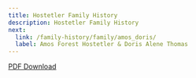 ```yaml
---
title: Hostetler Family History
description: Hostetler Family History
next: 
  link: /family-history/family/amos_doris/
  label: Amos Forest Hostetler & Doris Alene Thomas
---
```


[PDF Download](/family-history/_pdf/Amos%20Forest%20Hostetler%20%26%20Doris%20Alene%20Thomas%20Family%20Pages.pdf)
